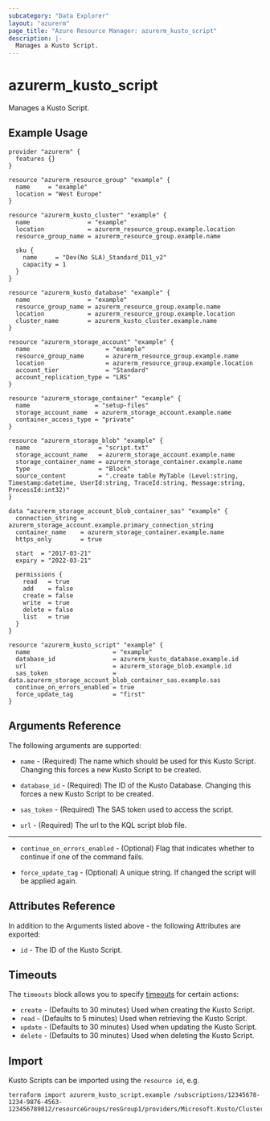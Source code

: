 ```yaml
---
subcategory: "Data Explorer"
layout: "azurerm"
page_title: "Azure Resource Manager: azurerm_kusto_script"
description: |-
  Manages a Kusto Script.
---
```


# azurerm_kusto_script

Manages a Kusto Script.

## Example Usage

```hcl
provider "azurerm" {
  features {}
}

resource "azurerm_resource_group" "example" {
  name     = "example"
  location = "West Europe"
}

resource "azurerm_kusto_cluster" "example" {
  name                = "example"
  location            = azurerm_resource_group.example.location
  resource_group_name = azurerm_resource_group.example.name

  sku {
    name     = "Dev(No SLA)_Standard_D11_v2"
    capacity = 1
  }
}

resource "azurerm_kusto_database" "example" {
  name                = "example"
  resource_group_name = azurerm_resource_group.example.name
  location            = azurerm_resource_group.example.location
  cluster_name        = azurerm_kusto_cluster.example.name
}

resource "azurerm_storage_account" "example" {
  name                     = "example"
  resource_group_name      = azurerm_resource_group.example.name
  location                 = azurerm_resource_group.example.location
  account_tier             = "Standard"
  account_replication_type = "LRS"
}

resource "azurerm_storage_container" "example" {
  name                  = "setup-files"
  storage_account_name  = azurerm_storage_account.example.name
  container_access_type = "private"
}

resource "azurerm_storage_blob" "example" {
  name                   = "script.txt"
  storage_account_name   = azurerm_storage_account.example.name
  storage_container_name = azurerm_storage_container.example.name
  type                   = "Block"
  source_content         = ".create table MyTable (Level:string, Timestamp:datetime, UserId:string, TraceId:string, Message:string, ProcessId:int32)"
}

data "azurerm_storage_account_blob_container_sas" "example" {
  connection_string = azurerm_storage_account.example.primary_connection_string
  container_name    = azurerm_storage_container.example.name
  https_only        = true

  start  = "2017-03-21"
  expiry = "2022-03-21"

  permissions {
    read   = true
    add    = false
    create = false
    write  = true
    delete = false
    list   = true
  }
}

resource "azurerm_kusto_script" "example" {
  name                       = "example"
  database_id                = azurerm_kusto_database.example.id
  url                        = azurerm_storage_blob.example.id
  sas_token                  = data.azurerm_storage_account_blob_container_sas.example.sas
  continue_on_errors_enabled = true
  force_update_tag           = "first"
}
```

## Arguments Reference

The following arguments are supported:

* `name` - (Required) The name which should be used for this Kusto Script. Changing this forces a new Kusto Script to be created.
  
* `database_id` - (Required) The ID of the Kusto Database. Changing this forces a new Kusto Script to be created.

* `sas_token` - (Required) The SAS token used to access the script.

* `url` - (Required) The url to the KQL script blob file.

---

* `continue_on_errors_enabled` - (Optional) Flag that indicates whether to continue if one of the command fails.

* `force_update_tag` - (Optional) A unique string. If changed the script will be applied again.

## Attributes Reference

In addition to the Arguments listed above - the following Attributes are exported: 

* `id` - The ID of the Kusto Script.

## Timeouts

The `timeouts` block allows you to specify [timeouts](https://www.terraform.io/docs/configuration/resources.html#timeouts) for certain actions:

* `create` - (Defaults to 30 minutes) Used when creating the Kusto Script.
* `read` - (Defaults to 5 minutes) Used when retrieving the Kusto Script.
* `update` - (Defaults to 30 minutes) Used when updating the Kusto Script.
* `delete` - (Defaults to 30 minutes) Used when deleting the Kusto Script.

## Import

Kusto Scripts can be imported using the `resource id`, e.g.

```shell
terraform import azurerm_kusto_script.example /subscriptions/12345678-1234-9876-4563-123456789012/resourceGroups/resGroup1/providers/Microsoft.Kusto/Clusters/cluster1/Databases/database1/Scripts/script1
```
